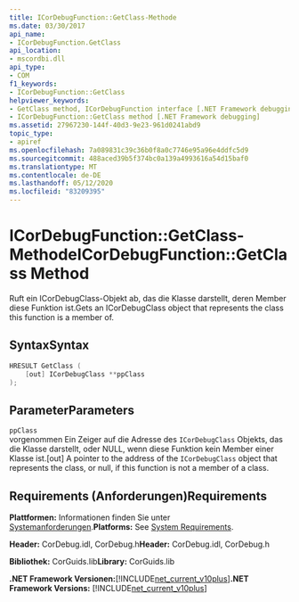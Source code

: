 ```yaml
---
title: ICorDebugFunction::GetClass-Methode
ms.date: 03/30/2017
api_name:
- ICorDebugFunction.GetClass
api_location:
- mscordbi.dll
api_type:
- COM
f1_keywords:
- ICorDebugFunction::GetClass
helpviewer_keywords:
- GetClass method, ICorDebugFunction interface [.NET Framework debugging]
- ICorDebugFunction::GetClass method [.NET Framework debugging]
ms.assetid: 27967230-144f-40d3-9e23-961d0241abd9
topic_type:
- apiref
ms.openlocfilehash: 7a089831c39c36b0f8a0c7746e95a96e4ddfc5d9
ms.sourcegitcommit: 488aced39b5f374bc0a139a4993616a54d15baf0
ms.translationtype: MT
ms.contentlocale: de-DE
ms.lasthandoff: 05/12/2020
ms.locfileid: "83209395"
---
```

# <a name="icordebugfunctiongetclass-method"></a><span data-ttu-id="1e9c0-102">ICorDebugFunction::GetClass-Methode</span><span class="sxs-lookup"><span data-stu-id="1e9c0-102">ICorDebugFunction::GetClass Method</span></span>
<span data-ttu-id="1e9c0-103">Ruft ein ICorDebugClass-Objekt ab, das die Klasse darstellt, deren Member diese Funktion ist.</span><span class="sxs-lookup"><span data-stu-id="1e9c0-103">Gets an ICorDebugClass object that represents the class this function is a member of.</span></span>  
  
## <a name="syntax"></a><span data-ttu-id="1e9c0-104">Syntax</span><span class="sxs-lookup"><span data-stu-id="1e9c0-104">Syntax</span></span>  
  
```cpp  
HRESULT GetClass (  
    [out] ICorDebugClass **ppClass  
);  
```  
  
## <a name="parameters"></a><span data-ttu-id="1e9c0-105">Parameter</span><span class="sxs-lookup"><span data-stu-id="1e9c0-105">Parameters</span></span>  
 `ppClass`  
 <span data-ttu-id="1e9c0-106">vorgenommen Ein Zeiger auf die Adresse des `ICorDebugClass` Objekts, das die Klasse darstellt, oder NULL, wenn diese Funktion kein Member einer Klasse ist.</span><span class="sxs-lookup"><span data-stu-id="1e9c0-106">[out] A pointer to the address of the `ICorDebugClass` object that represents the class, or null, if this function is not a member of a class.</span></span>  
  
## <a name="requirements"></a><span data-ttu-id="1e9c0-107">Requirements (Anforderungen)</span><span class="sxs-lookup"><span data-stu-id="1e9c0-107">Requirements</span></span>  
 <span data-ttu-id="1e9c0-108">**Plattformen:** Informationen finden Sie unter [Systemanforderungen](../../get-started/system-requirements.md).</span><span class="sxs-lookup"><span data-stu-id="1e9c0-108">**Platforms:** See [System Requirements](../../get-started/system-requirements.md).</span></span>  
  
 <span data-ttu-id="1e9c0-109">**Header:** CorDebug.idl, CorDebug.h</span><span class="sxs-lookup"><span data-stu-id="1e9c0-109">**Header:** CorDebug.idl, CorDebug.h</span></span>  
  
 <span data-ttu-id="1e9c0-110">**Bibliothek:** CorGuids.lib</span><span class="sxs-lookup"><span data-stu-id="1e9c0-110">**Library:** CorGuids.lib</span></span>  
  
 <span data-ttu-id="1e9c0-111">**.NET Framework Versionen:**[!INCLUDE[net_current_v10plus](../../../../includes/net-current-v10plus-md.md)]</span><span class="sxs-lookup"><span data-stu-id="1e9c0-111">**.NET Framework Versions:** [!INCLUDE[net_current_v10plus](../../../../includes/net-current-v10plus-md.md)]</span></span>
